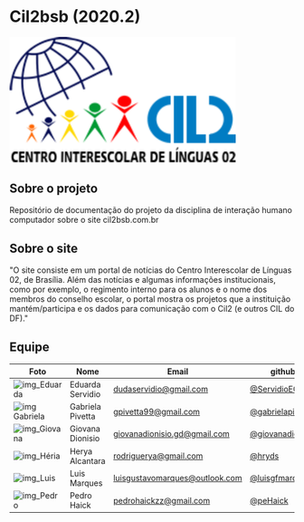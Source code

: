 # Cil2bsb (2020.2)

<img alt = "cli2_logo" src ="docs/images/logo-cil-2.png" width="400" />

## Sobre o projeto

Repositório de documentação do projeto da disciplina de interação humano computador sobre o site cil2bsb.com.br

## Sobre o site

"O site consiste em um portal de notícias do Centro Interescolar de Línguas 02, de Brasília. Além das notícias e algumas informações institucionais, como por exemplo, o regimento interno para os alunos e o nome dos membros do conselho escolar, o portal mostra os projetos que a instituição mantém/participa e os dados para comunicação com o Cil2 (e outros CIL do DF)."

## Equipe

| Foto                                                                                                                                                  | Nome             | Email                          | github                                                 |
| ----------------------------------------------------------------------------------------------------------------------------------------------------- | ---------------- | ------------------------------ | ------------------------------------------------------ |
| <img alt = "img_Eduarda" src="https://avatars.githubusercontent.com/u/52542729?s=460&u=15c6d6d47b132e8a9292ff5cbc7bc74a0db052fa&v=4" width = "100"/>  | Eduarda Servidio | dudaservidio@gmail.com         | [@ServidioEC](https://github.com/ServidioEC)           |
| <img alt = "img Gabriela" src="https://avatars.githubusercontent.com/u/65376200?s=460&u=3c43e88ad7c04742fee378e4be059ea5a20eb767&v=4" width = "100"/> | Gabriela Pivetta | gpivetta99@gmail.com           | [@gabrielapivetta](https://github.com/gabrielapivetta) |
| <img alt = "img_Giovana" src="https://avatars.githubusercontent.com/u/54070461?s=460&u=2aa3c6398c506a830ea1927a03e4ed4a684c5492&v=4" width = "100"/>  | Giovana Dionisio | giovanadionisio.gd@gmail.com   | [@giovanadionisio](https://github.com/giovanadionisio) |
| <img alt = "img_Héria" src="https://avatars.githubusercontent.com/u/38510364?s=460&v=4" width = "100"/>                                               | Herya Alcantara  | rodriguerya@gmail.com          | [@hryds](https://github.com/hryds)                     |
| <img alt = "img_Luis" src="https://avatars.githubusercontent.com/u/49294754?s=460&u=fce938231467f581c8e2724c580e23e102433cd7&v=4" width = "100"/>     | Luis Marques     | luisgustavomarques@outlook.com | [@luisgfmarques](https://github.com/luisgfmarques)     |
| <img alt = "img_Pedro" src="https://avatars.githubusercontent.com/u/57498006?s=460&u=ceb5e3f30b818f78f8a08d83b04da5e972ea8db3&v=4" width = "100"/>    | Pedro Haick      | pedrohaickzz@gmail.com         | [@peHaick](https://github.com/peHaick)                 |
